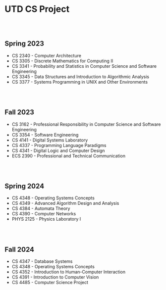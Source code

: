 # UTD CS Project

<br></br>
## Spring 2023
- CS 2340 - Computer Architecture
- CS 3305 - Discrete Mathematics for Computing II
- CS 3341 - Probability and Statistics in Computer Science and Software Engineering
- CS 3345 - Data Structures and Introduction to Algorithmic Analysis
- CS 3377 - Systems Programming in UNIX and Other Environments

<br></br>
## Fall 2023
- CS 3162 - Professional Responsibility in Computer Science and Software Engineering
- CS 3354 - Software Engineering
- CS 4141 - Digital Systems Laboratory
- CS 4337 - Programming Language Paradigms
- CS 4341 - Digital Logic and Computer Design
- ECS 2390 - Professional and Technical Communication

<br></br>
## Spring 2024
- CS 4348 - Operating Systems Concepts
- CS 4349 - Advanced Algorithm Design and Analysis
- CS 4384 - Automata Theory
- CS 4390 - Computer Networks
- PHYS 2125 - Physics Laboratory I 

<br></br>
## Fall 2024
- CS 4347 - Database Systems
- CS 4348 - Operating Systems Concepts
- CS 4352 - Introduction to Human-Computer Interaction
- CS 4391 - Introduction to Computer Vision
- CS 4485 - Computer Science Project


